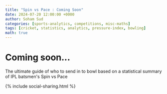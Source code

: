 ```yaml
---
title: "Spin vs Pace : Coming Soon"
date: 2024-07-20 12:00:00 +0000
author: Soham Sud
categories: [sports-analytics, competitions, misc-maths]
tags: [cricket, statistics, analytics, pressure-index, bowling]
math: true
---
```


# Coming soon...

The ultimate guide of who to send in to bowl based on a statistical summary of IPL batsmen's Spin vs Pace

{% include social-sharing.html %} 